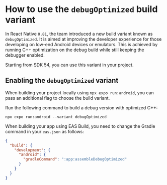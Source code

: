 # How to use the `debugOptimized` build variant

In React Native `0.81`, the team introduced a new build variant known as `debugOptimized`. It is aimed at improving the developer experience for those developing on low-end Android devices or emulators. 
This is achieved by running C++ optimization on the debug build while still keeping the debugger enabled. 

Starting from SDK 54, you can use this variant in your project.

## Enabling the `debugOptimized` variant

When building your project locally using `npx expo run:android`, you can pass an additional flag to choose the build variant. 

Run the following command to build a debug version with optimized C++:

```
npx expo run:android --variant debugOptimized
```

When building your app using EAS Build, you need to change the Gradle command in your `eas.json` as follows:
```json
{
  "build": {
    "development": {
      "android": {
        "gradleCommand": ":app:assembleDebugOptimized"
      }
    }
  }
}
```
